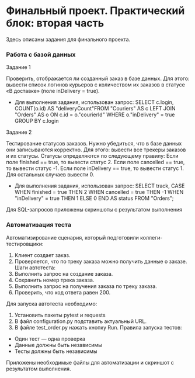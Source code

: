 # **Финальный проект. Практический блок: вторая часть**

Здесь описаны задания для финального проекта.

### **Работа с базой данных**

Задание 1

Проверить, отображается ли созданный заказ в базе данных.
Для этого: вывести список логинов курьеров с количеством их заказов в статусе «В доставке» (поле inDelivery = true).
- Для выполнения задания, использован запрос: 
SELECT c.login, COUNT(o.id) AS "deliveryCount"FROM "Couriers" AS c LEFT JOIN "Orders" AS o ON c.id = o."courierId" 
WHERE o."inDelivery" = true GROUP BY c.login

Задание 2

Тестирование статусов заказов. Нужно убедиться, что в базе данных они записываются корректно. Для этого: вывести все 
трекеры заказов и их статусы. Статусы определяются по следующему правилу: 
Если поле finished == true, то вывести статус 2.
Если поле canсelled == true, то вывести статус -1.
Если поле inDelivery == true, то вывести статус 1.
Для остальных случаев вывести 0.
- Для выполнения задания, использован запрос: 
SELECT track, CASE  WHEN finished = true THEN 2 WHEN cancelled = true THEN -1 WHEN "inDelivery" = true THEN 1 
ELSE 0 END AS status  FROM "Orders";

Для SQL-запросов приложены скриншоты с результатом выполнения


### **Автоматизация теста**

Автоматизирование сценария, который подготовили коллеги-тестировщики:
1. Клиент создает заказ.
2. Проверяется, что по треку заказа можно получить данные о заказе.
Шаги автотеста:
1. Выполнить запрос на создание заказа.
2. Сохранить номер трека заказа.
3. Выполнить запрос на получения заказа по треку заказа.
4. Проверить, что код ответа равен 200.

Для запуска автотеста необходимо:
1. Установить пакеты pytest и requests
2. В файл configuration.py подставить актуальный URL.
3. В файле test_order.py нажать кнопку Run.
Правила запуска тестов: 
- Один тест — одна проверка
- Данные должны быть независимы
- Тесты должны быть независимы

Приложены необходимые файлы для автоматизации и скриншот с результатом выполнения.
